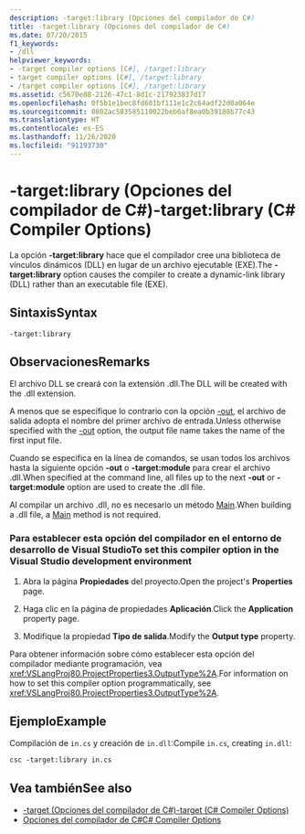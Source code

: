 ```yaml
---
description: -target:library (Opciones del compilador de C#)
title: -target:library (Opciones del compilador de C#)
ms.date: 07/20/2015
f1_keywords:
- /dll
helpviewer_keywords:
- -target compiler options [C#], /target:library
- target compiler options [C#], /target:library
- /target compiler options [C#], /target:library
ms.assetid: c5670e88-2126-47c1-8d1c-217923837d17
ms.openlocfilehash: 0f5b1e1bec8fd601bf111e1c2c64adf22d0a064e
ms.sourcegitcommit: 0802ac583585110022beb6af8ea0b39188b77c43
ms.translationtype: HT
ms.contentlocale: es-ES
ms.lasthandoff: 11/26/2020
ms.locfileid: "91193730"
---
```

# <a name="-targetlibrary-c-compiler-options"></a><span data-ttu-id="03113-103">-target:library (Opciones del compilador de C#)</span><span class="sxs-lookup"><span data-stu-id="03113-103">-target:library (C# Compiler Options)</span></span>

<span data-ttu-id="03113-104">La opción **-target:library** hace que el compilador cree una biblioteca de vínculos dinámicos (DLL) en lugar de un archivo ejecutable (EXE).</span><span class="sxs-lookup"><span data-stu-id="03113-104">The **-target:library** option causes the compiler to create a dynamic-link library (DLL) rather than an executable file (EXE).</span></span>  
  
## <a name="syntax"></a><span data-ttu-id="03113-105">Sintaxis</span><span class="sxs-lookup"><span data-stu-id="03113-105">Syntax</span></span>  
  
```console  
-target:library  
```  
  
## <a name="remarks"></a><span data-ttu-id="03113-106">Observaciones</span><span class="sxs-lookup"><span data-stu-id="03113-106">Remarks</span></span>  

 <span data-ttu-id="03113-107">El archivo DLL se creará con la extensión .dll.</span><span class="sxs-lookup"><span data-stu-id="03113-107">The DLL will be created with the .dll extension.</span></span>  
  
 <span data-ttu-id="03113-108">A menos que se especifique lo contrario con la opción [-out](./out-compiler-option.md), el archivo de salida adopta el nombre del primer archivo de entrada.</span><span class="sxs-lookup"><span data-stu-id="03113-108">Unless otherwise specified with the [-out](./out-compiler-option.md) option, the output file name takes the name of the first input file.</span></span>  
  
 <span data-ttu-id="03113-109">Cuando se especifica en la línea de comandos, se usan todos los archivos hasta la siguiente opción **-out** o **-target:module** para crear el archivo .dll.</span><span class="sxs-lookup"><span data-stu-id="03113-109">When specified at the command line, all files up to the next **-out** or **-target:module** option are used to create the .dll file.</span></span>  
  
 <span data-ttu-id="03113-110">Al compilar un archivo .dll, no es necesario un método [Main](../../programming-guide/main-and-command-args/index.md).</span><span class="sxs-lookup"><span data-stu-id="03113-110">When building a .dll file, a [Main](../../programming-guide/main-and-command-args/index.md) method is not required.</span></span>  
  
### <a name="to-set-this-compiler-option-in-the-visual-studio-development-environment"></a><span data-ttu-id="03113-111">Para establecer esta opción del compilador en el entorno de desarrollo de Visual Studio</span><span class="sxs-lookup"><span data-stu-id="03113-111">To set this compiler option in the Visual Studio development environment</span></span>  
  
1. <span data-ttu-id="03113-112">Abra la página **Propiedades** del proyecto.</span><span class="sxs-lookup"><span data-stu-id="03113-112">Open the project's **Properties** page.</span></span>  
  
2. <span data-ttu-id="03113-113">Haga clic en la página de propiedades **Aplicación**.</span><span class="sxs-lookup"><span data-stu-id="03113-113">Click the **Application** property page.</span></span>  
  
3. <span data-ttu-id="03113-114">Modifique la propiedad **Tipo de salida**.</span><span class="sxs-lookup"><span data-stu-id="03113-114">Modify the **Output type** property.</span></span>  
  
 <span data-ttu-id="03113-115">Para obtener información sobre cómo establecer esta opción del compilador mediante programación, vea <xref:VSLangProj80.ProjectProperties3.OutputType%2A>.</span><span class="sxs-lookup"><span data-stu-id="03113-115">For information on how to set this compiler option programmatically, see <xref:VSLangProj80.ProjectProperties3.OutputType%2A>.</span></span>  
  
## <a name="example"></a><span data-ttu-id="03113-116">Ejemplo</span><span class="sxs-lookup"><span data-stu-id="03113-116">Example</span></span>  

 <span data-ttu-id="03113-117">Compilación de `in.cs` y creación de `in.dll`:</span><span class="sxs-lookup"><span data-stu-id="03113-117">Compile `in.cs`, creating `in.dll`:</span></span>  
  
```console  
csc -target:library in.cs  
```  
  
## <a name="see-also"></a><span data-ttu-id="03113-118">Vea también</span><span class="sxs-lookup"><span data-stu-id="03113-118">See also</span></span>

- [<span data-ttu-id="03113-119">-target (Opciones del compilador de C#)</span><span class="sxs-lookup"><span data-stu-id="03113-119">-target (C# Compiler Options)</span></span>](./target-compiler-option.md)
- [<span data-ttu-id="03113-120">Opciones del compilador de C#</span><span class="sxs-lookup"><span data-stu-id="03113-120">C# Compiler Options</span></span>](./index.md)

